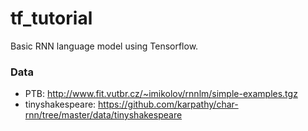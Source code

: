 # tf_tutorial
Basic RNN language model using Tensorflow.

### Data
- PTB: http://www.fit.vutbr.cz/~imikolov/rnnlm/simple-examples.tgz
- tinyshakespeare: https://github.com/karpathy/char-rnn/tree/master/data/tinyshakespeare
